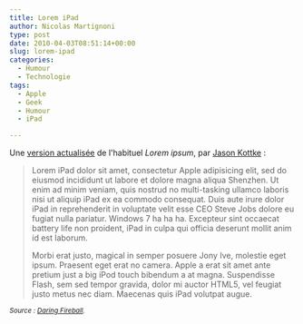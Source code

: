 ```yaml
---
title: Lorem iPad
author: Nicolas Martignoni
type: post
date: 2010-04-03T08:51:14+00:00
slug: lorem-ipad
categories:
  - Humour
  - Technologie
tags:
  - Apple
  - Geek
  - Humour
  - iPad

---
```

Une [version actualisée][1] de l'habituel _Lorem ipsum_, par [Jason Kottke][2] :

> Lorem iPad dolor sit amet, consectetur Apple adipisicing elit, sed do eiusmod incididunt ut labore et dolore magna aliqua Shenzhen. Ut enim ad minim veniam, quis nostrud no multi-tasking ullamco laboris nisi ut aliquip iPad ex ea commodo consequat. Duis aute irure dolor iPad in reprehenderit in voluptate velit esse CEO Steve Jobs dolore eu fugiat nulla pariatur. Windows 7 ha ha ha. Excepteur sint occaecat battery life non proident, iPad in culpa qui officia deserunt mollit anim id est laborum.
>
> Morbi erat justo, magical in semper posuere Jony Ive, molestie eget ipsum. Praesent eget erat no camera. Apple a erat sit amet ante pretium just a big iPod touch bibendum a at magna. Suspendisse Flash, sem sed tempor gravida, dolor mi auctor HTML5, vel feugiat justo metus nec diam. Maecenas quis iPad volutpat augue.

_<small>Source : [Daring Fireball][3].</small>_

 [1]: https://kottke.org/10/04/lorem-ipad
 [2]: https://kottke.org/
 [3]: https://daringfireball.net

<!--more-->
